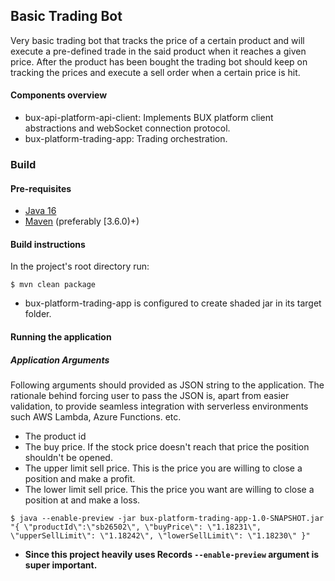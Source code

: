 ## Basic Trading Bot

Very basic trading bot that tracks the price of a certain product and will execute a pre-defined trade in the said
product when it reaches a given price. After the product has been bought the trading bot should keep on tracking the
prices and execute a sell order when a certain price is hit.

#### Components overview

- bux-api-platform-api-client: Implements BUX platform client abstractions and webSocket connection protocol.
- bux-platform-trading-app: Trading orchestration.

### Build

#### Pre-requisites

- [Java 16](https://jdk.java.net/16/)
- [Maven](https://maven.apache.org/download.cgi) (preferably [3.6.0)+)

#### Build instructions

In the project's root directory run:

```
$ mvn clean package
```

* bux-platform-trading-app is configured to create shaded jar in its target folder.

#### Running the application

##### Application Arguments

Following arguments should provided as JSON string to the application. The rationale behind forcing user to pass the
JSON is, apart from easier validation, to provide seamless integration with serverless environments such AWS Lambda,
Azure Functions. etc.

* The product id
* The buy price. If the stock price doesn't reach that price the position shouldn't be opened.
* The upper limit sell price. This is the price you are willing to close a position and make a profit.
* The lower limit sell price. This the price you want are willing to close a position at and make a loss.

```
$ java --enable-preview -jar bux-platform-trading-app-1.0-SNAPSHOT.jar "{ \"productId\":\"sb26502\", \"buyPrice\": \"1.18231\", \"upperSellLimit\": \"1.18242\", \"lowerSellLimit\": \"1.18230\" }"
```

* **Since this project heavily uses Records `--enable-preview` argument is super important.**  
